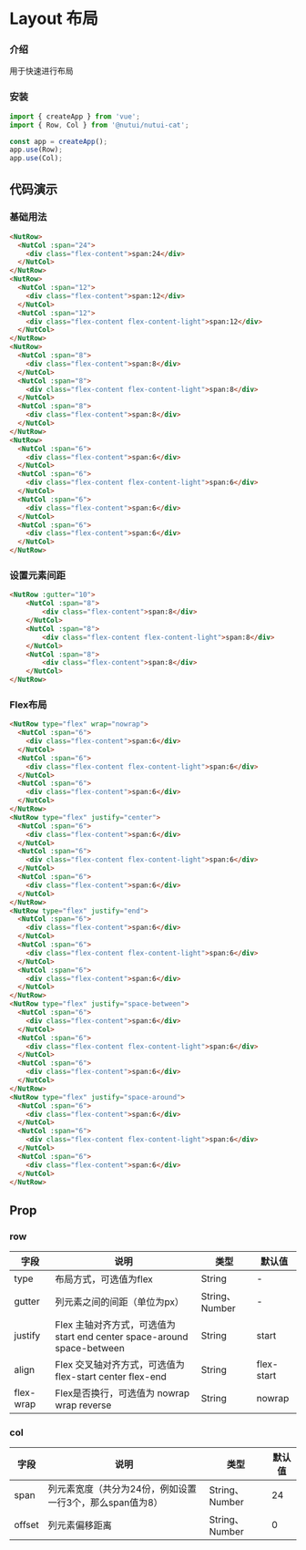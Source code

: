 # Layout 布局

### 介绍

用于快速进行布局

### 安装

``` javascript
import { createApp } from 'vue';
import { Row, Col } from '@nutui/nutui-cat';

const app = createApp();
app.use(Row);
app.use(Col);
```

## 代码演示

### 基础用法

```html
<NutRow>
  <NutCol :span="24">
    <div class="flex-content">span:24</div>
  </NutCol>
</NutRow>
<NutRow>
  <NutCol :span="12">
    <div class="flex-content">span:12</div>
  </NutCol>
  <NutCol :span="12">
    <div class="flex-content flex-content-light">span:12</div>
  </NutCol>
</NutRow>
<NutRow>
  <NutCol :span="8">
    <div class="flex-content">span:8</div>
  </NutCol>
  <NutCol :span="8">
    <div class="flex-content flex-content-light">span:8</div>
  </NutCol>
  <NutCol :span="8">
    <div class="flex-content">span:8</div>
  </NutCol>
</NutRow>
<NutRow>
  <NutCol :span="6">
    <div class="flex-content">span:6</div>
  </NutCol>
  <NutCol :span="6">
    <div class="flex-content flex-content-light">span:6</div>
  </NutCol>
  <NutCol :span="6">
    <div class="flex-content">span:6</div>
  </NutCol>
  <NutCol :span="6">
    <div class="flex-content">span:6</div>
  </NutCol>
</NutRow>
```

### 设置元素间距

```html
<NutRow :gutter="10">
    <NutCol :span="8">
        <div class="flex-content">span:8</div>
    </NutCol>
    <NutCol :span="8">
        <div class="flex-content flex-content-light">span:8</div>
    </NutCol>
    <NutCol :span="8">
        <div class="flex-content">span:8</div>
    </NutCol>
</NutRow>   
```
### Flex布局

```html
<NutRow type="flex" wrap="nowrap">
  <NutCol :span="6">
    <div class="flex-content">span:6</div>
  </NutCol>
  <NutCol :span="6">
    <div class="flex-content flex-content-light">span:6</div>
  </NutCol>
  <NutCol :span="6">
    <div class="flex-content">span:6</div>
  </NutCol>
</NutRow>
<NutRow type="flex" justify="center">
  <NutCol :span="6">
    <div class="flex-content">span:6</div>
  </NutCol>
  <NutCol :span="6">
    <div class="flex-content flex-content-light">span:6</div>
  </NutCol>
  <NutCol :span="6">
    <div class="flex-content">span:6</div>
  </NutCol>
</NutRow>
<NutRow type="flex" justify="end">
  <NutCol :span="6">
    <div class="flex-content">span:6</div>
  </NutCol>
  <NutCol :span="6">
    <div class="flex-content flex-content-light">span:6</div>
  </NutCol>
  <NutCol :span="6">
    <div class="flex-content">span:6</div>
  </NutCol>
</NutRow>
<NutRow type="flex" justify="space-between">
  <NutCol :span="6">
    <div class="flex-content">span:6</div>
  </NutCol>
  <NutCol :span="6">
    <div class="flex-content flex-content-light">span:6</div>
  </NutCol>
  <NutCol :span="6">
    <div class="flex-content">span:6</div>
  </NutCol>
</NutRow>
<NutRow type="flex" justify="space-around">
  <NutCol :span="6">
    <div class="flex-content">span:6</div>
  </NutCol>
  <NutCol :span="6">
    <div class="flex-content flex-content-light">span:6</div>
  </NutCol>
  <NutCol :span="6">
    <div class="flex-content">span:6</div>
  </NutCol>
</NutRow>
```

## Prop

### row

| 字段 | 说明 | 类型 | 默认值
|----- | ----- | ----- | ----- 
| type | 布局方式，可选值为flex | String | -
| gutter | 列元素之间的间距（单位为px） | String、Number | -
| justify | Flex 主轴对齐方式，可选值为 start end center space-around space-between | String | start
| align | Flex 交叉轴对齐方式，可选值为 flex-start center flex-end | String | flex-start
| flex-wrap | Flex是否换行，可选值为 nowrap wrap reverse | String | nowrap

### col

| 字段 | 说明 | 类型 | 默认值
|----- | ----- | ----- | ----- 
| span | 列元素宽度（共分为24份，例如设置一行3个，那么span值为8） | String、Number | 24
| offset | 列元素偏移距离 | String、Number | 0

